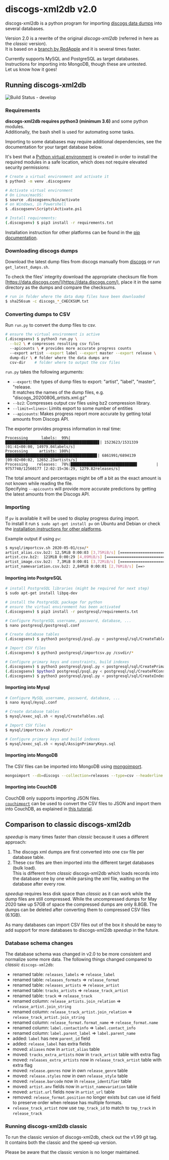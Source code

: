 # discogs-xml2db v2.0

discogs-xml2db is a python program for importing [discogs data dumps](https://data.discogs.com/)
into several databases.

Version 2.0 is a rewrite of the original *discogs-xml2db*
(referred in here as the *classic* version).  
It is based on a [branch by RedApple](https://github.com/redapple/discogs-xml2db)
and it is several times faster.

Currently supports MySQL and PostgreSQL as target databases.
Instructions for importing into MongoDB, though these are untested.  
Let us know how it goes!

## Running discogs-xml2db

![Build Status - develop](https://github.com/philipmat/discogs-xml2db/workflows/Python%20build%20check/badge.svg?branch=develop)

### Requirements

**discogs-xml2db requires python3 (minimum 3.6)** and some python modules.  
Additionally, the bash shell is used for automating some tasks.  

Importing to some databases may require additional dependencies,
see the documentation for your target database below.

It's best that a [Python virtual environment](https://docs.python.org/3/library/venv.html)
is created in order to install the required modules in a safe
location, which does not require elevated security permissions:

```sh
# Create a virtual environment and activate it
$ python3 -m venv .discogsenv

# Activate virtual environment
# On Linux/macOS:
$ source .discogsenv/bin/activate
# on Windows, in Powershell
$ .discogsenv\Scripts\Activate.ps1

# Install requirements:
(.discogsenv) $ pip3 install -r requirements.txt
```

Installation instruction for other platforms can be found in the [pip documentation](https://pip.pypa.io/en/stable/installing/).

### Downloading discogs dumps

Download the latest dump files from discogs manually from [discogs](https://data.discogs.com/)
or run `get_latest_dumps.sh`.

To check the files' integrity download the appropriate checksum file from
[https://data.discogs.com/](https://data.discogs.com/),
place it in the same directory as the dumps and compare the checksums.

```sh
# run in folder where the data dump files have been downloaded
$ sha256sum -c discogs_*_CHECKSUM.txt
```

### Converting dumps to CSV

Run `run.py` to convert the dump files to csv.

```sh
# ensure the virtual environment is active
(.discogsenv) $ python3 run.py \
  --bz2 \ # compresses resulting csv files
  --apicounts \ # provides more accurate progress counts
  --export artist --export label --export master --export release \
  dump-dir \ # folder where the data dumps are
  csv-dir    # folder where to output the csv files
```

`run.py` takes the following arguments:

- `--export`: the types of dump files to export: "artist", "label", "master", "release.  
  It matches the names of the dump files, e.g. "discogs_20200806_*artist*s.xml.gz"
- `--bz2`: Compresses output csv files using bz2 compression library.
- `--limit=<lines>`: Limits export to some number of entities
- `--apicounts`: Makes progress report more accurate by getting total amounts from Discogs API.

The exporter provides progress information in real time:

```text
Processing      labels:  99%|█████████████████████████████████████████▊| 1523623/1531339 [01:41<00:00, 14979.04labels/s]
Processing     artists: 100%|████████████████████████████████████████▊| 6861991/6894139 [09:02<00:02, 12652.23artists/s]
Processing    releases:  78%|█████████████████████████████▌        | 9757740/12560177 [2:02:15<36:29, 1279.82releases/s]
```

The total amount and percentages might be off a bit as the exact amount is not known while reading the file.  
Specifying `--apicounts` will provide more accurate predictions by getting the latest amounts from the Discogs API.

### Importing

If `pv` is available it will be used to display progress during import.  
To install it run `$ sudo apt-get install pv` on Ubuntu and Debian or check the
[installation instructions for other platforms](http://www.ivarch.com/programs/pv.shtml).  

Example output if using `pv`:

```sh
$ mysql/importcsv.sh 2020-05-01/csv/*
artist_alias.csv.bz2: 12,5MiB 0:00:03 [3,75MiB/s] [===================================>] 100%
artist.csv.bz2:  121MiB 0:00:29 [4,09MiB/s] [=========================================>] 100%
artist_image.csv.bz2:  7,3MiB 0:00:01 [3,72MiB/s] [===================================>] 100%
artist_namevariation.csv.bz2: 2,84MiB 0:00:01 [2,76MiB/s] [==>                         ] 12% ETA 0:00:07
```

#### Importing into PostgreSQL

```sh
# install PostgreSQL libraries (might be required for next step)
$ sudo apt-get install libpq-dev

# install the PostgreSQL package for python
# ensure the virtual environment has been activated
(.discogsenv) $ pip3 install -r postgresql/requirements.txt

# Configure PostgreSQL username, password, database, ...
$ nano postgresql/postgresql.conf

# Create database tables
(.discogsenv) $ python3 postgresql/psql.py < postgresql/sql/CreateTables.sql

# Import CSV files
(.discogsenv) $ python3 postgresql/importcsv.py /csvdir/*

# Configure primary keys and constraints, build indexes
(.discogsenv) $ python3 postgresql/psql.py < postgresql/sql/CreatePrimaryKeys.sql
(.discogsenv) $python3 postgresql/psql.py < postgresql/sql/CreateFKConstraints.sql
(.discogsenv) $ python3 postgresql/psql.py < postgresql/sql/CreateIndexes.sql
```

#### Importing into Mysql

```sh
# Configure MySQL username, password, database, ...
$ nano mysql/mysql.conf

# Create database tables
$ mysql/exec_sql.sh < mysql/CreateTables.sql

# Import CSV files
$ mysql/importcsv.sh /csvdir/*

# Configure primary keys and build indexes
$ mysql/exec_sql.sh < mysql/AssignPrimaryKeys.sql
```

#### Importing into MongoDB

The CSV files can be imported into MongoDB using
[mongoimport](https://docs.mongodb.com/manual/reference/program/mongoimport/).

```sh
mongoimport --db=discogs --collection=releases --type=csv --headerline --file=release.csv
```

#### Importing into CouchDB

CouchDB only supports importing JSON files.  
[`couchimport`](https://github.com/glynnbird/couchimport) can be used to convert
the CSV files to JSON and import them into CouchDB,
as explained in [this tutorial](https://medium.com/codait/simple-csv-import-for-couchdb-71616200b095).

## Comparison to classic discogs-xml2db

*speedup* is many times faster than *classic* because it uses a different approach:

1. The discogs xml dumps are first converted into one csv file per database table.
2. These csv files are then imported into the different target databases (bulk load).  
   This is different from *classic* discogs-xml2db which loads records into the database
   one by one while parsing the xml file, waiting on the database after every row.

*speedup* requires less disk space than *classic* as it can work while the dump files are still compressed.
While the uncompressed dumps for May 2020 take up 57GB of space the compressed dumps are only 8.8GB.
The dumps can be deleted after converting them to compressed CSV files (6.1GB).

As many databases can import CSV files out of the box it should be easy
to add support for more databases to discogs-xml2db *speedup* in the future.

### Database schema changes

The database schema was changed in v2.0 to be more consistent and normalize some more data.
The following things changed compared to *classic* `discogs-xml2db`:

- renamed table: `releases_labels` => `release_label`
- renamed table: `releases_formats` => `release_format`
- renamed table: `releases_artists` => `release_artist`
- renamed table: `tracks_artists` => `release_track_artist`
- renamed table: `track` => `release_track`
- renamed column: `release_artists.join_relation` => `release_artist.join_string`
- renamed column: `release_track_artist.join_relation` => `release_track_artist.join_string`
- renamed column: `release_format.format_name` => `release_format.name`
- renamed column: `label.contactinfo` => `label.contact_info`
- renamed column: `label.parent_label` => `label.parent_name`
- added: `label` has new `parent_id` field
- added: `release_label` has extra fields
- moved: `aliases` now in `artist_alias` table
- moved: `tracks_extra_artists` now in `track_artist` table with extra flag
- moved: `releases_extra_artists` now in `release_track_artist` table with extra flag
- moved: `release.genres` now in own `release_genre` table
- moved: `release.styles` now in own `release_style` table
- moved: `release.barcode` now in `release_identifier` table
- moved: `artist.anv` fields now in `artist_namevariation` table
- moved: `artist.url` fields now in `artist_url` table
- removed: `release_format.position` no longer exists but can use id field to preserve order when release has multiple formats.
- `release_track_artist` now use `tmp_track_id` to match to `tmp_track` in `release_track`

### Running discogs-xml2db classic

To run the classic version of discogs-xml2db, check out the v1.99 git tag.  
It contains both the classic and the speed-up version.

Please be aware that the classic version is no longer maintained.
